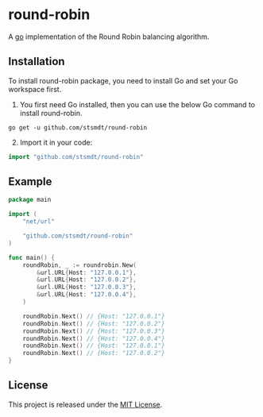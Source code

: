 # round-robin

A [go](https://go.dev/) implementation of the Round Robin balancing algorithm.

## Installation

To install round-robin package, you need to install Go and set your Go workspace first.

1. You first need Go installed, then you can use the below Go command to install round-robin.

```shell
go get -u github.com/stsmdt/round-robin
```

2. Import it in your code:

```go
import "github.com/stsmdt/round-robin"
```

## Example

```go
package main

import (
	"net/url"

	"github.com/stsmdt/round-robin"
)

func main() {
	roundRobin, _ := roundrobin.New(
		&url.URL{Host: "127.0.0.1"},
		&url.URL{Host: "127.0.0.2"},
		&url.URL{Host: "127.0.0.3"},
		&url.URL{Host: "127.0.0.4"},
	)

	roundRobin.Next() // {Host: "127.0.0.1"}
	roundRobin.Next() // {Host: "127.0.0.2"}
	roundRobin.Next() // {Host: "127.0.0.3"}
	roundRobin.Next() // {Host: "127.0.0.4"}
	roundRobin.Next() // {Host: "127.0.0.1"}
	roundRobin.Next() // {Host: "127.0.0.2"}
}
```

## License

This project is released under the [MIT License](LICENSE).
